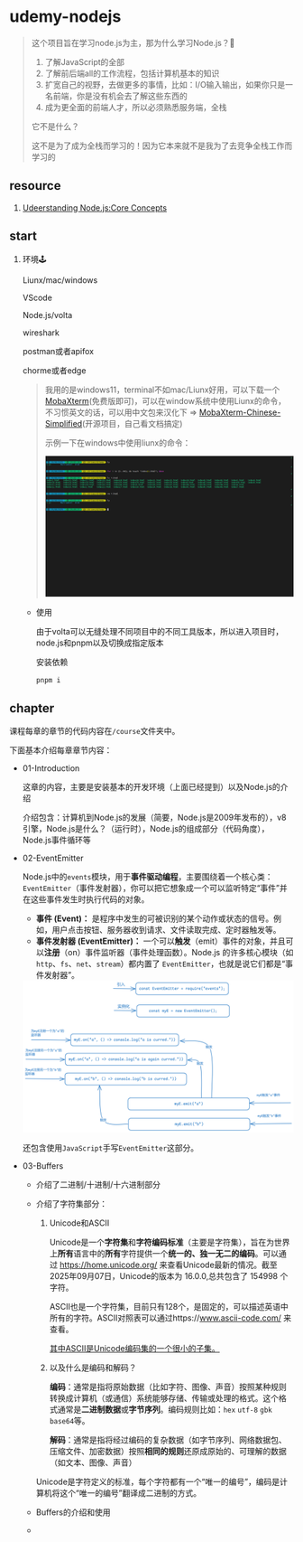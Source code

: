 # udemy-nodejs

> 这个项目旨在学习node.js为主，那为什么学习Node.js？🧐
>
> 1. 了解JavaScript的全部
> 2. 了解前后端all的工作流程，包括计算机基本的知识
> 3. 扩宽自己的视野，去做更多的事情，比如：I/O输入输出，如果你只是一名前端，你是没有机会去了解这些东西的
> 4. 成为更全面的前端人才，所以必须熟悉服务端，全栈
>
> 它不是什么？
>
> 这不是为了成为全栈而学习的！因为它本来就不是我为了去竞争全栈工作而学习的

## resource

1. [Udeerstanding Node.js:Core Concepts](https://www.udemy.com/course/understanding-nodejs-core-concepts/)

## start

1. 环境🕹️

   Liunx/mac/windows

   VScode

   Node.js/volta

   wireshark

   postman或者apifox

   chorme或者edge

   > 我用的是windows11，terminal不如mac/Liunx好用，可以下载一个[MobaXterm](https://mobaxterm.mobatek.net/download.html)(免费版即可)，可以在window系统中使用Liunx的命令，不习惯英文的话，可以用中文包来汉化下 => [MobaXterm-Chinese-Simplified](https://github.com/RipplePiam/MobaXterm-Chinese-Simplified)(开源项目，自己看文档搞定)
   >
   > 示例一下在windows中使用liunx的命令：
   >
   > <img src="./.static/img/_001.png" alt="_001" />

   * 使用

     由于volta可以无缝处理不同项目中的不同工具版本，所以进入项目时，node.js和pnpm以及切换成指定版本

     安装依赖
     
     ```shell
     pnpm i

## chapter

课程每章的章节的代码内容在`/course`文件夹中。

下面基本介绍每章章节内容：

* 01-Introduction

  这章的内容，主要是安装基本的开发环境（上面已经提到）以及Node.js的介绍

  介绍包含：计算机到Node.js的发展（简要，Node.js是2009年发布的），v8引擎，Node.js是什么？（运行时），Node.js的组成部分（代码角度），Node.js事件循环等

* 02-EventEmitter

  Node.js中的`events`模块，用于**事件驱动编程**，主要围绕着一个核心类：`EventEmitter`（事件发射器），你可以把它想象成一个可以监听特定“事件”并在这些事件发生时执行代码的对象。
  
  - **事件 (Event)：** 是程序中发生的可被识别的某个动作或状态的信号。例如，用户点击按钮、服务器收到请求、文件读取完成、定时器触发等。
  - **事件发射器 (EventEmitter)：** 一个可以**触发**（emit）事件的对象，并且可以**注册**（on）事件监听器（事件处理函数）。Node.js 的许多核心模块（如 `http`、`fs`、`net`、`stream`）都内置了 `EventEmitter`，也就是说它们都是“事件发射器”。
  
  <img src="./.static/img/02_001.png" alt="02_001"  />
  
  还包含使用`JavaScript`手写`EventEmitter`这部分。
  
* 03-Buffers

  * 介绍了二进制/十进制/十六进制部分

  * 介绍了字符集部分：

    1. Unicode和ASCII

       Unicode是一个**字符集**和**字符编码标准**（主要是字符集），旨在为世界上**所有**语言中的**所有**字符提供一个**统一的、独一无二的编码**。可以通过 https://home.unicode.org/ 来查看Unicode最新的情况。截至2025年09月07日，Unicode的版本为 16.0.0,总共包含了 154998 个字符。

       ASCII也是一个字符集，目前只有128个，是固定的，可以描述英语中所有的字符。ASCII对照表可以通过https://www.ascii-code.com/ 来查看。

       <u>其中ASCII是Unicode编码集的一个很小的子集。</u>

    2. 以及什么是编码和解码？

       **编码**：通常是指将原始数据（比如字符、图像、声音）按照某种规则转换成计算机（或通信）系统能够存储、传输或处理的格式。这个格式通常是**二进制数据**或**字节序列**。编码规则比如：`hex` `utf-8` `gbk` `base64`等。

       **解码**：通常是指将经过编码的复杂数据（如字节序列、网络数据包、压缩文件、加密数据）按照**相同的规则**还原成原始的、可理解的数据（如文本、图像、声音）
  
    Unicode是字符定义的标准，每个字符都有一个“唯一的编号”，编码是计算机将这个“唯一的编号”翻译成二进制的方式。
  
  * Buffers的介绍和使用
  
  * 

